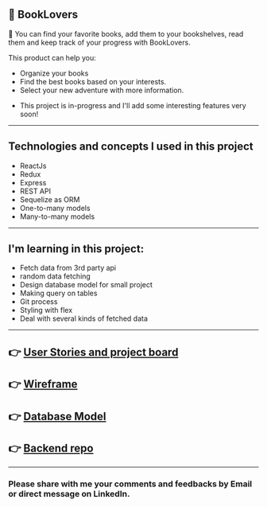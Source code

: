 ## :pushpin: BookLovers

:green_book: You can find your favorite books, add them to your bookshelves, read them and keep track of your progress with BookLovers.

This product can help you:

- Organize your books
- Find the best books based on your interests.
- Select your new adventure with more information.

* This project is in-progress and I'll add some interesting features very soon!

<hr>

## Technologies and concepts I used in this project

- ReactJs
- Redux
- Express
- REST API
- Sequelize as ORM
- One-to-many models
- Many-to-many models

<hr>

## I'm learning in this project:

- Fetch data from 3rd party api
- random data fetching
- Design database model for small project
- Making query on tables
- Git process
- Styling with flex
- Deal with several kinds of fetched data

<hr>

## :point_right: [User Stories and project board](https://github.com/users/tizhad/projects/1?add_cards_query=is%3Aopen)

## :point_right: [Wireframe](https://drive.google.com/file/d/1k1H58RcqBc14WwlZSRYdqtX5A8nvY8Yw/view?usp=sharing)

## :point_right: [Database Model](https://drive.google.com/file/d/1A-vn1nGsodsBWBGkd6v11rQV0HUUAEAe/view?usp=sharing)

## :point_right: [Backend repo](https://github.com/tizhad/booklovers-backend)

<hr>

### Please share with me your comments and feedbacks by Email or direct message on LinkedIn.
